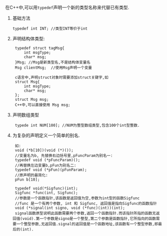 在C++中,可以用`typedef`声明一个新的类型名称来代替已有类型.
1.  基础方法

		typedef int INT; //类型INT等价于int

2. 声明结构体类型:

		typedef struct tagMsg{
			int msgType;
			char* msg;
		}Msg; //Msg是新类型名,不是结构体变量名
		Msg clientMsg;  //使用Msg声明一个变量

		c语言中,声明struct对象时需要添加struct关键字,如
		struct Msg{
			int msgType;
			char* msg;
		};
		struct Msg msg;
		C++中,可以直接使用 Msg msg;

3. 声明数组类型

		typede int NUM[100]; //NUM为整型数组类型,包含100个int型整数.

4. 为复杂的声明定义一个简单的别名.
		
		如:
		void (*b[10])(void (*)());
		//变量名为b, 先替换右边括号里,pFuncParam为别名一:
		typedef void (*pFuncParam)();
		//再替换左边变量b,pFun为别名二:
		typedef void (*pFun)(pFunParam);
		//原声明的最简化:
		pFun b[10];

		typedef void(*Sigfunc)(int);
		Sigfunc *func(int, Sigfunc);
		//参数是一个函数指针,该函数是返回值为空,参数为int型的函数Sigfunc
		//func 是一个有两个参数, int 和 Sigfunc, 返回值是指向Sigfunc的函数指针
		void (*signal(int signo, void (*func)(int))(int);
		signal函数原型说明此函数需要两个参数,返回一个函数指针.而该指针所指的函数无返回值(void).第一个参数是signo是一个整型,第二个参数是函数指针,它所指向的函数需要一个整型参数,无返回值.signal的返回值是一个函数地址,该函数有一个整型参数,即最后的(int).